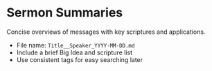 # Sermon Summaries

Concise overviews of messages with key scriptures and applications.

- File name: `Title__Speaker_YYYY-MM-DD.md`
- Include a brief Big Idea and scripture list
- Use consistent tags for easy searching later
